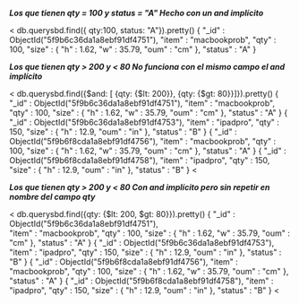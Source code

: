 
***Los que tienen qty = 100 y status = "A"
Hecho con un and implícito***

< db.querysbd.find({ qty:100, status: "A"}).pretty()
{
        "_id" : ObjectId("5f9b6c36da1a8ebf91df4751"),
        "item" : "macbookprob",
        "qty" : 100,
        "size" : {
                "h" : 1.62,
                "w" : 35.79,
                "oum" : "cm"
        },
        "status" : "A"
}
>
***Los que tienen qty > 200 y < 80
No funciona con el mismo campo el and implícito***

< db.querysbd.find({$and: [ {qty: {$lt: 200}}, {qty: {$gt: 80}}]}).pretty()
{
        "_id" : ObjectId("5f9b6c36da1a8ebf91df4751"),
        "item" : "macbookprob",
        "qty" : 100,
        "size" : {
                "h" : 1.62,
                "w" : 35.79,
                "oum" : "cm"
        },
        "status" : "A"
}
{
        "_id" : ObjectId("5f9b6c36da1a8ebf91df4753"),
        "item" : "ipadpro",
        "qty" : 150,
        "size" : {
                "h" : 12.9,
                "oum" : "in"
        },
        "status" : "B"
}
{
        "_id" : ObjectId("5f9b6f8cda1a8ebf91df4756"),
        "item" : "macbookprob",
        "qty" : 100,
        "size" : {
                "h" : 1.62,
                "w" : 35.79,
                "oum" : "cm"
        },
        "status" : "A"
}
{
        "_id" : ObjectId("5f9b6f8cda1a8ebf91df4758"),
        "item" : "ipadpro",
        "qty" : 150,
        "size" : {
                "h" : 12.9,
                "oum" : "in"
        },
        "status" : "B"
}
<

***Los que tienen qty > 200 y < 80
Con and implícito pero sin repetir en nombre del campo qty***

< db.querysbd.find({qty: {$lt: 200, $gt: 80}}).pretty() 
{
        "_id" : ObjectId("5f9b6c36da1a8ebf91df4751"),  
        "item" : "macbookprob",
        "qty" : 100,
        "size" : {
                "h" : 1.62,
                "w" : 35.79,
                "oum" : "cm"
        },
        "status" : "A"
}
{
        "_id" : ObjectId("5f9b6c36da1a8ebf91df4753"),
        "item" : "ipadpro",
        "qty" : 150,
        "size" : {
                "h" : 12.9,
                "oum" : "in"
        },
        "status" : "B"
}
{
        "_id" : ObjectId("5f9b6f8cda1a8ebf91df4756"),
        "item" : "macbookprob",
        "qty" : 100,
        "size" : {
                "h" : 1.62,
                "w" : 35.79,
                "oum" : "cm"
        },
        "status" : "A"
}
{
        "_id" : ObjectId("5f9b6f8cda1a8ebf91df4758"),
        "item" : "ipadpro",
        "qty" : 150,
        "size" : {
                "h" : 12.9,
                "oum" : "in"
        },
        "status" : "B"
}
<

